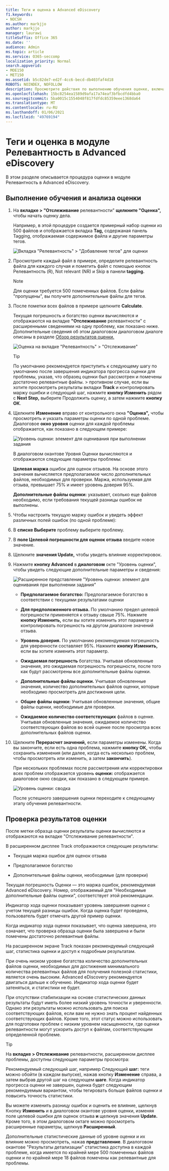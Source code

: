 ```yaml
---
title: Теги и оценка в Advanced eDiscovery
f1.keywords:
- NOCSH
ms.author: markjjo
author: markjjo
manager: laurawi
titleSuffix: Office 365
ms.date: ''
audience: Admin
ms.topic: article
ms.service: O365-seccomp
localization_priority: Normal
search.appverid:
- MOE150
- MET150
ms.assetid: b5c82de7-ed2f-4cc6-becd-db403faf4d18
ROBOTS: NOINDEX, NOFOLLOW
description: Просмотрите действия по выполнению обучения оценке, включая теги файлов, а также результаты оценки в Advanced eDiscovery.
ms.openlocfilehash: 15bc8254ea1589d9afa17a74eaf3bfbcdfd4bba0
ms.sourcegitcommit: 5ba0015c1554048f817fdfdc85359eee1368da64
ms.translationtype: MT
ms.contentlocale: ru-RU
ms.lasthandoff: 01/06/2021
ms.locfileid: "49769194"
---
```

# <a name="tagging-and-assessment-in-the-relevance-module-in-advanced-ediscovery"></a>Теги и оценка в модуле Релевантность в Advanced eDiscovery
  
В этом разделе описывается процедура оценки в модуле Релевантность в Advanced eDiscovery.
  
## <a name="performing-assessment-training-and-analysis"></a>Выполнение обучения и анализа оценки

1. На **вкладке \> "Отслеживание** релевантности" **щелкните "Оценка",** чтобы начать оценку дела.

    Например, в этой процедуре создается примерный набор оценки из 500 файлов и отображается вкладка **Tag,** содержаная панель Tagging, отображаемая содержимое файла и другие параметры тегов. 

    ![Вкладка "Релевантность" > "Добавление тегов" для оценки](../media/c8acf891-b1cd-4344-816c-eabb8cbbe742.png)
  
2. Просмотрите каждый файл в примере, определите релевантность файла для каждого случая и пометить файл с помощью кнопок Релевантность (R), Not relevant (NR) и Skip в панели **tagging.** 

    > [!NOTE]
    >  Для оценки требуется 500 помеченных файлов. Если файлы "пропущены", вы получите дополнительные файлы для тегов. 
  
3. После пометки всех файлов в примере щелкните **Calculate**.

    Текущая погрешность и богатство оценки вычисляются и отображаются на вкладке **"Отслеживание** релевантности" с расширенными сведениями на одну проблему, как показано ниже. Дополнительные сведения об этом диалоговом диалоговом диалоге описаны в разделе [Обзор результатов оценки.](#reviewing-assessment-results)

    ![Оценка на вкладке "Релевантность" > "Отслеживание"](../media/da911ba5-8678-40d6-9ad5-fd0b058355c1.png)
  
    > [!TIP]
    > По умолчанию рекомендуется приступить к следующему шагу по умолчанию после завершения индикатора прогресса оценки для проблемы, указав, что образец оценки был рассмотрен и помечены достаточно релевантные файлы. > противном случае, если вы хотите просмотреть результаты вкладки **Track** и контролировать маржу ошибки и следующий шаг, нажмите **кнопку Изменить** рядом с **Next Step,** выберите Продолжить оценку, а затем нажмите **кнопку ОК**.
  
4. Щелкните **Изменение** вправо от контрольного окна **"Оценка",** чтобы просмотреть и указать параметры оценки по одной проблеме. Диалоговое **окно уровня** оценки для каждой проблемы отображается, как показано в следующем примере: 

    ![Уровень оценки: элемент для оценивания при выполнении задания](../media/b7113fef-d125-4617-ae1b-c9eb0bf79aec.png)
  
    В диалоговом окантове Уровня Оценки вычисляются и отображаются следующие параметры проблемы:  

    **Целевая маржа** ошибок для оценок отзывов. На основе этого значения вычисляется предполагаемое число дополнительных файлов, необходимых для проверки. Маржа, используемая для отзыва, превышает 75% и имеет уровень доверия 95%.

    **Дополнительные файлы оценки:** указывает, сколько еще файлов необходимо, если требования текущей разницы ошибок не выполнены. 

5. Чтобы настроить текущую маржу ошибок и увидеть эффект различных полей ошибок (по одной проблеме):

6. В **списке Выберите** проблему выберите проблему. 

7. В **поле Целевой погрешности для оценок отзыва** введите новое значение.

8. Щелкните **значения Update,** чтобы увидеть влияние корректировок. 

9. Нажмите **кнопку Advanced** в **диалоговом** окте "Уровень оценки", чтобы увидеть следующие дополнительные параметры и сведения: 

    ![Расширенное представление "Уровень оценки: элемент для оценивания при выполнении задания"](../media/577d7e0e-95df-48c2-9dec-bdeab5e801d8.png)
  
    - **Предполагаемое богатство:** Предполагаемое богатство в соответствии с текущими результатами оценки

    - **Для предположенного отзыва.** По умолчанию предел целевой погрешности применяется к отзыву свыше 75%. Нажмите **кнопку Изменить,** если вы хотите изменить этот параметр и контролировать погрешность на другом диапазоне значений отзыва. 

    - **Уровень доверия.** По умолчанию рекомендуемая погрешность для уверенности составляет 95%. Нажмите **кнопку Изменить,** если вы хотите изменить этот параметр.

    - **Ожидаемая погрешность** богатства. Учитывая обновленные значения, это ожидаемая погрешность погрешности, после того как будут рассмотрены все дополнительные файлы оценки.

    - **Дополнительные файлы оценки.** Учитывая обновленные значения, количество дополнительных файлов оценки, которые необходимо просмотреть для достижения цели.

    - **Общие файлы оценки:** Учитывая обновленные значения, общие файлы оценки, необходимые для проверки.

    - **Ожидаемое количество соответствующих** файлов в оценке. Учитывая обновленные значения, ожидаемое количество соответствующих файлов во всей оценке после просмотра всех дополнительных файлов оценки.

10. Щелкните **Перерасчет значений,** если параметры изменены. Когда вы закончите, если есть одна проблема, нажмите **кнопку ОК,** чтобы сохранить изменения (или далее, когда есть несколько проблем, чтобы просмотреть или изменить, а затем **закончить**).  

    При нескольких проблемах после рассмотрения или корректировки всех проблем отображается уровень **оценки:** отображается диалоговое окно сводки, как показано в следующем примере. 

    ![Уровень оценки: сводка](../media/4997b46d-10a5-4abc-b3b2-7b75a370eb9e.png)
  
    После успешного завершения оценки переходите к следующему этапу обучения релевантности.

## <a name="reviewing-assessment-results"></a>Проверка результатов оценки

После метки образца оценки результаты оценки вычисляются и отображаются на вкладке "Отслеживание релевантности".
  
В расширенном дисплее Track отображаются следующие результаты:
  
- Текущая маржа ошибок для оценок отзыва

- Предполагаемое богатство

- Дополнительные файлы оценки, необходимые (для проверки)

Текущая погрешность Оценки — это маржа ошибок, рекомендуемая Advanced eDiscovery. Номер, отображаемый для "Необходимые дополнительные файлы оценки", соответствует этой рекомендации.
  
Индикатор хода оценки показывает уровень завершения оценки с учетом текущей разницы ошибок. Когда оценка будет проведена, пользователь будет отмечать другой пример оценки.
  
Когда индикатор хода оценки показывает, что оценка завершена, это означает, что проверка образца оценки была завершена и были помечены достаточно релевантные файлы. 
  
На расширенном экране Track показан рекомендуемый следующий шаг, статистика оценки и доступ к подробным результатам.
  
При очень низком уровне богатства количество дополнительных файлов оценки, необходимых для достижения минимального количества релевантных файлов для получения полезной статистики, является очень высоким. Advanced eDiscovery рекомендуется двигаться дальше к обучению. Индикатор хода оценки будет затеняться, и статистики не будет.
  
При отсутствии стабилизации на основе статистических данных результаты будут иметь более низкий уровень точности и уверенности. Однако эти результаты можно использовать для поиска соответствующих файлов, если вам не нужно знать процент найденных соответствующих файлов. Кроме того, этот статус можно использовать для подготовки проблем с низким уровнем насыщенности, где оценки релевантности могут ускорить доступ к файлам, соответствующим определенной проблеме.
  
> [!TIP]
> На **вкладке \> Отслеживание** релевантности, расширенном дисплее проблемы, доступны следующие параметры просмотра: 
> 
> Рекомендуемый следующий шаг, например Следующий **шаг:** теги можно обойти (в каждом выпуске), нажав кнопку **Изменение** справа, а затем выбрав другой шаг на следующем **шаге**. Когда индикатор прогресса оценки не завершен, оценка будет следующим рекомендуемым вариантом, чтобы тегировать больше файлов оценки и повысить точность статистики. 
> 
> Вы можете изменить разницу ошибок и оценить ее влияние, щелкнув Кнопку **Изменить** и в диалоговом окантове уровня оценки, изменяя поле целевой ошибки для оценок отзыва **и** щелкнув значения **Update.** Кроме того, в этом диалоговом октаге можно просмотреть расширенные параметры, щелкнув **Расширенный**. 
> 
> Дополнительные статистические данные об уровне оценки и их влияние можно просмотреть, нажав **представление**. В диалоговом окантове "Результаты детализации" статистика доступна в каждой проблеме, когда имеется по крайней мере 500 помеченных файлов оценки и по крайней мере 18 файлов помечены как релевантные для проблемы. 
